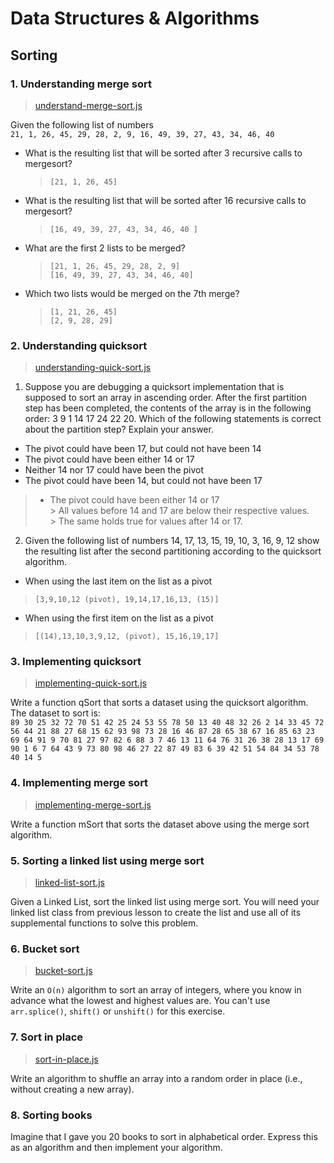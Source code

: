 # Data Structures & Algorithms

## Sorting

### 1. Understanding merge sort  

  > [understand-merge-sort.js](../master/drills/understand-merge-sort.js)  
  
Given the following list of numbers  
`21, 1, 26, 45, 29, 28, 2, 9, 16, 49, 39, 27, 43, 34, 46, 40`

 - What is the resulting list that will be sorted after 3 recursive calls to mergesort?  
    > `[21, 1, 26, 45]`  
 - What is the resulting list that will be sorted after 16 recursive calls to mergesort?  
    > `[16, 49, 39, 27, 43, 34, 46, 40 ]`  
 - What are the first 2 lists to be merged?  
    > `[21, 1, 26, 45, 29, 28, 2, 9]`  
    > `[16, 49, 39, 27, 43, 34, 46, 40]`  
 - Which two lists would be merged on the 7th merge?  
    > `[1, 21, 26, 45]`  
    > `[2, 9, 28, 29]`  

### 2. Understanding quicksort  

  > [understanding-quick-sort.js](../master/drills/understanding-quick-sort.js)  
  
  1. Suppose you are debugging a quicksort implementation that is supposed to sort an array in ascending order. After the first partition step has been completed, the contents of the array is in the following order: 3 9 1 14 17 24 22 20. Which of the following statements is correct about the partition step? Explain your answer.

  - The pivot could have been 17, but could not have been 14
  - The pivot could have been either 14 or 17
  - Neither 14 nor 17 could have been the pivot
  - The pivot could have been 14, but could not have been 17  

  > * The pivot could have been either 14 or 17  
    > All values before 14 and 17 are below their respective values.  
    > The same holds true for values after 14 or 17.  

  2. Given the following list of numbers 14, 17, 13, 15, 19, 10, 3, 16, 9, 12 show the resulting list after the second partitioning according to the quicksort algorithm.

  - When using the last item on the list as a pivot  
  > `[3,9,10,12 (pivot), 19,14,17,16,13, (15)]`  
  - When using the first item on the list as a pivot  
  > `[(14),13,10,3,9,12, (pivot), 15,16,19,17]`  

### 3. Implementing quicksort  

  > [implementing-quick-sort.js](../master/drills/implementing-quick-sort.js)  
  
Write a function qSort that sorts a dataset using the quicksort algorithm. The dataset to sort is:  
`89 30 25 32 72 70 51 42 25 24 53 55 78 50 13 40 48 32 26 2 14 33 45 72 56 44 21 88 27 68 15 62 93 98 73 28 16 46 87 28 65 38 67 16 85 63 23 69 64 91 9 70 81 27 97 82 6 88 3 7 46 13 11 64 76 31 26 38 28 13 17 69 90 1 6 7 64 43 9 73 80 98 46 27 22 87 49 83 6 39 42 51 54 84 34 53 78 40 14 5`  

### 4. Implementing merge sort  

  > [implementing-merge-sort.js](../master/drills/implementing-merge-sort.js)  

Write a function mSort that sorts the dataset above using the merge sort algorithm.

### 5. Sorting a linked list using merge sort  

  > [linked-list-sort.js](../master/drills/linked-list-sort.js)  

Given a Linked List, sort the linked list using merge sort. You will need your linked list class from previous lesson to create the list and use all of its supplemental functions to solve this problem.

### 6. Bucket sort  

  > [bucket-sort.js](../master/drills/bucket-sort.js)  

Write an `O(n)` algorithm to sort an array of integers, where you know in advance what the lowest and highest values are. You can't use `arr.splice()`, `shift()` or `unshift()` for this exercise.

### 7. Sort in place  

  > [sort-in-place.js](../master/drills/sort-in-place.js)  

Write an algorithm to shuffle an array into a random order in place (i.e., without creating a new array).

### 8. Sorting books  

Imagine that I gave you 20 books to sort in alphabetical order. Express this as an algorithm and then implement your algorithm.